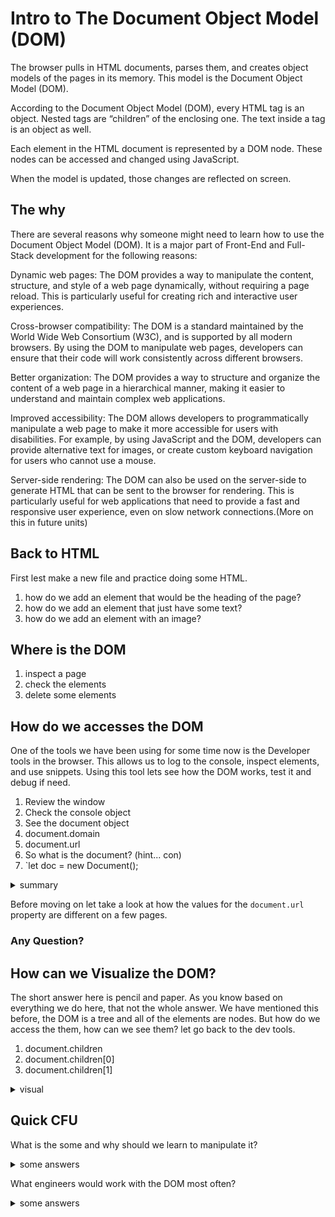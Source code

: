 # Intro to The Document Object Model (DOM)

The browser pulls in HTML documents, parses them, and creates object models of the pages in its memory. This model is the Document Object Model (DOM).

According to the Document Object Model (DOM), every HTML tag is an object. Nested tags are “children” of the enclosing one. The text inside a tag is an object as well.

Each element in the HTML document is represented by a DOM node. These nodes can be accessed and changed using JavaScript.

When the model is updated, those changes are reflected on screen.

## The why

There are several reasons why someone might need to learn how to use the Document Object Model (DOM). It is a major part of Front-End and Full-Stack development for the following reasons:

Dynamic web pages: The DOM provides a way to manipulate the content, structure, and style of a web page dynamically, without requiring a page reload. This is particularly useful for creating rich and interactive user experiences.

Cross-browser compatibility: The DOM is a standard maintained by the World Wide Web Consortium (W3C), and is supported by all modern browsers. By using the DOM to manipulate web pages, developers can ensure that their code will work consistently across different browsers.

Better organization: The DOM provides a way to structure and organize the content of a web page in a hierarchical manner, making it easier to understand and maintain complex web applications.

Improved accessibility: The DOM allows developers to programmatically manipulate a web page to make it more accessible for users with disabilities. For example, by using JavaScript and the DOM, developers can provide alternative text for images, or create custom keyboard navigation for users who cannot use a mouse.

Server-side rendering: The DOM can also be used on the server-side to generate HTML that can be sent to the browser for rendering. This is particularly useful for web applications that need to provide a fast and responsive user experience, even on slow network connections.(More on this in future units)

## Back to HTML

First lest make a new file and practice doing some HTML.
1. how do we add an element that would be the heading of the page?
2. how do we add an element that just have some text?
3. how do we add an element with an image?

## Where is the DOM

1. inspect a page
2. check the elements 
3. delete some elements

## How do we accesses the DOM

One of the tools we have been using for some time now is the Developer tools in the browser. This allows us to log to the console, inspect elements, and use snippets. Using this tool lets see how the DOM works, test it and debug if need.

1. Review the window
2. Check the console object
3. See the document object
4. document.domain
5. document.url
6. So what is the document? (hint... con)
7. `let doc = new Document();


<details><summary>summary</summary>
We can use the Developer Tools to access, test and debug the DOM.
The document is a built in variable that is given to us by the browser.
It is an instance of the Document class and has many built in properties and methods that we will use to manipulate our web pages.
</details>

Before moving on let take a look at how the values for the `document.url` property are different on a few pages. 

### Any Question?

## How can we Visualize the DOM?

The short answer here is pencil and paper. As you know based on everything we do here, that not the whole answer. We have mentioned this before, the DOM is a tree and all of the elements are nodes. But how do we access the them, how can we see them? let go back to the dev tools.

1. document.children
2. document.children[0]
3. document.children[1]

<details><summary>visual</summary>
![the DOM](https://www.kirupa.com/cdn-cgi/mirage/83b7d9f226171f8d04b44b92cc4c76aa4b4f6206212b37f2317604a14b644e95/1280/html5/images/DOM_js_72.png)
</details>

## Quick CFU

What is the some and why should we learn to manipulate it?

<details><summary>some answers</summary>
* Manipulate webpages using JS
* Makes Dynamic webpage
* Dynamic webpages have a better User experience.

lets look at Wikipedia vs Youtube
</details>

What engineers would work with the DOM most often?

<details><summary>some answers</summary>
* Front-end Developers
* Full-Stack
</details>


